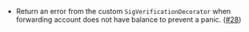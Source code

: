 - Return an error from the custom `SigVerificationDecorator` when forwarding account does not have balance to prevent a panic. ([#28](https://github.com/noble-assets/forwarding/pull/28))
